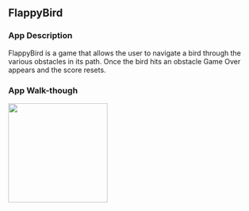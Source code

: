 ## FlappyBird

### App Description
FlappyBird is a game that allows the user to navigate a bird through the various obstacles in its path. Once the bird hits an obstacle Game Over appears and the score resets.


### App Walk-though
<img src="https://media.giphy.com/media/4lR7sstJ2fVmOHeCGe/source.gif" width=200><br>

